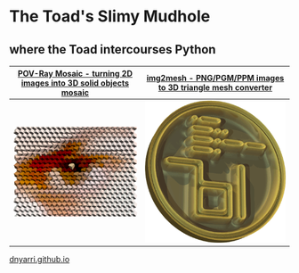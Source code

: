 # The Toad's Slimy Mudhole

## where the Toad intercourses Python

| [POV-Ray Mosaic - turning 2D images into 3D solid objects mosaic](https://github.com/Dnyarri/POVmosaic) | [img2mesh - PNG/PGM/PPM images to 3D triangle mesh converter](https://github.com/Dnyarri/img2mesh) |
| ---- | ---- |
| [![Example of POV-Ray Mosaic project.](boxeye.png)](https://dnyarri.github.io/povzaika.html) | [![Example of img2mesh project.](ycoin.png)](https://dnyarri.github.io/img2mesh.html) |

[dnyarri.github.io](https://dnyarri.github.io/)
